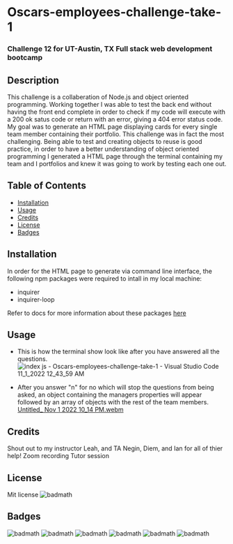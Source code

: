 # Oscars-employees-challenge-take-1
### Challenge 12 for UT-Austin, TX Full stack web development bootcamp

## Description

This challenge is a collaberation of Node.js and object oriented programming. Working together I was able to test the back end without having the front end complete in order to check if my code will execute with a 200 ok satus code or return with an error, giving a 404 error status code. My goal was to generate an HTML page displaying cards for every single team member containing their portfolio. This challenge was in fact the most challenging. Being able to test and creating objects to reuse is good practice, in order to have a better understanding of object oriented programming I generated a HTML page through the terminal containing my team and I portfolios and knew it was going to work by testing each one out.

## Table of Contents 

- [Installation](#installation)
- [Usage](#usage)
- [Credits](#credits)
- [License](#license)
- [Badges](#badges)


## Installation

In order for the HTML page to generate via command line interface, the following npm packages were required to intall in my local machine:

- inquirer
- inquirer-loop

Refer to docs for more information about these packages [here](https://www.npmjs.com/package/inquirer)

## Usage

- This is how the terminal show look like after you have answered all the questions.
![index js - Oscars-employees-challenge-take-1 - Visual Studio Code 11_1_2022 12_43_59 AM](https://user-images.githubusercontent.com/112797175/199402079-52e03f3c-8022-4ced-8a68-13b023e535aa.png)


- After you answer "n" for no which will stop the questions from being asked, an object containing the managers properties will appear followed by an array of objects with the rest of the team members.
[Untitled_ Nov 1 2022 10_14 PM.webm](https://user-images.githubusercontent.com/112797175/199402742-f5de2a70-ca09-451c-835a-e792b91fcdf0.webm)

## Credits

Shout out to my instructor Leah, and TA Negin, Diem, and Ian for all of thier help!
Zoom recording
Tutor session

## License

Mit license 
![badmath](https://img.shields.io/badge/License-MIT-brightgreen)

## Badges

![badmath](https://img.shields.io/github/languages/top/lernantino/badmath)
![badmath](https://img.shields.io/github/followers/LilOTechGod?color=blue&logoColor=blue&style=social)
![badmath](https://img.shields.io/discord/1033411910445563924?color=purple&logoColor=red)
![badmath](https://img.shields.io/badge/GitHub-LilOTechGod-yellowgreen)
![badmath](https://img.shields.io/badge/Save-Trees-brightgreen)
![badmath](https://img.shields.io/badge/Happy-Coding-red)
